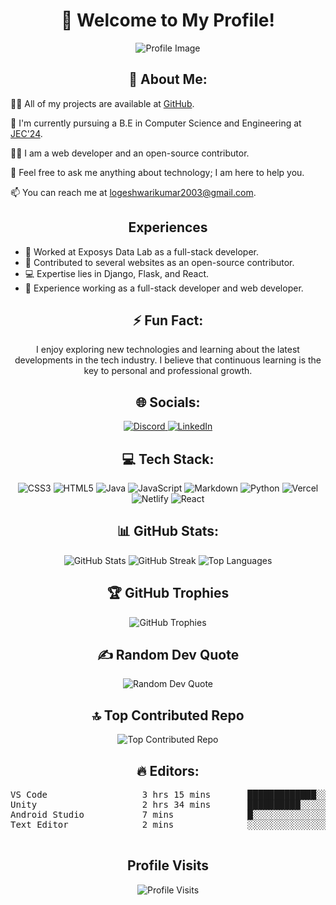<!-- Header Section -->
<h1 align="center">👋 Welcome to My Profile!</h1>

<!-- About Me Section -->
<div align="center">
  <img src="https://www.google.com/url?sa=i&url=https%3A%2F%2Fwww.rawpixel.com%2Fimage%2F12450728%2Fpng-background-face-aesthetic&psig=AOvVaw02ZYQyG_FhiVM4Vl5Ui0c7&ust=1707222525547000&source=images&cd=vfe&opi=89978449&ved=0CBMQjRxqFwoTCPjC7dKZlIQDFQAAAAAdAAAAABAT" alt="Profile Image" />
</div>

<!-- About Me Text Section -->
<h2 align="center">💫 About Me:</h2>
<p align="start">👨‍💻 All of my projects are available at <a href="https://github.com/Logeshwari25">GitHub</a>.</p>
<p align="start">🏫 I'm currently pursuing a B.E in Computer Science and Engineering at <a href="https://jec.ac.in/">JEC'24</a>.</p>
<p align="start">👨‍💼 I am a web developer and an open-source contributor.</p>
<p align="start">💬 Feel free to ask me anything about technology; I am here to help you.</p>
<p align="start">📫 You can reach me at <a href="mailto:logeshwarikumar2003@gmail.com">logeshwarikumar2003@gmail.com</a>.</p>

<!-- Experiences Section -->
<h2 align="center">Experiences</h2>
<ul align="left">
  <li>📄 Worked at Exposys Data Lab as a full-stack developer.</li>
  <li>🔧 Contributed to several websites as an open-source contributor.</li>
  <li>💻 Expertise lies in Django, Flask, and React.</li>
  <li>💼 Experience working as a full-stack developer and web developer.</li>
</ul>

<!-- Fun Fact Section -->
<h2 align="center">⚡ Fun Fact:</h2>
<p align="center">I enjoy exploring new technologies and learning about the latest developments in the tech industry. I believe that continuous learning is the key to personal and professional growth.</p>

<!-- Socials Section -->
<h2 align="center">🌐 Socials:</h2>
<p align="center">
  <a href="https://discord.gg/logeshwari#0924">
    <img src="https://img.shields.io/badge/Discord-%237289DA.svg?logo=discord&logoColor=white" alt="Discord" />
  </a>
  <a href="https://www.linkedin.com/in/logeshwari-k-34951224a/">
    <img src="https://img.shields.io/badge/LinkedIn-blue?logo=linkedin" alt="LinkedIn" />
  </a>
</p>

<!-- Tech Stack Section -->
<h2 align="center">💻 Tech Stack:</h2>
<p align="center">
  <img src="https://img.shields.io/badge/css3-%231572B6.svg?style=for-the-badge&logo=css3&logoColor=white" alt="CSS3" />
  <img src="https://img.shields.io/badge/html5-%23E34F26.svg?style=for-the-badge&logo=html5&logoColor=white" alt="HTML5" />
  <img src="https://img.shields.io/badge/java-%23ED8B00.svg?style=for-the-badge&logo=java&logoColor=white" alt="Java" />
  <img src="https://img.shields.io/badge/javascript-%23323330.svg?style=for-the-badge&logo=javascript&logoColor=%23F7DF1E" alt="JavaScript" />
  <img src="https://img.shields.io/badge/markdown-%23000000.svg?style=for-the-badge&logo=markdown&logoColor=white" alt="Markdown" />
  <img src="https://img.shields.io/badge/python-3670A0?style=for-the-badge&logo=python&logoColor=ffdd54" alt="Python" />
  <img src="https://img.shields.io/badge/vercel-%23000000.svg?style=for-the-badge&logo=vercel&logoColor=white" alt="Vercel" />
  <img src="https://img.shields.io/badge/netlify-%23000000.svg?style=for-the-badge&logo=netlify&logoColor=#00C7B7" alt="Netlify" />
  <img src="https://img.shields.io/badge/react-%2320232a.svg?style=for-the-badge&logo=react&logoColor=%2361DAFB" alt="React" />
</p>

<!-- GitHub Stats Section -->
<h2 align="center">📊 GitHub Stats:</h2>
<div align="center">
  <img src="https://github-readme-stats.vercel.app/api?username=Logeshwari25&theme=dark&hide_border=false&include_all_commits=true&count_private=false" alt="GitHub Stats" />
  <img src="https://github-readme-streak-stats.herokuapp.com/?user=Logeshwari25&theme=dark&hide_border=false" alt="GitHub Streak" />
  <img src="https://github-readme-stats.vercel.app/api/top-langs/?username=Logeshwari25&theme=dark&hide_border=false&include_all_commits=true&count_private=false&layout=compact" alt="Top Languages" />
</div>

<!-- GitHub Trophies Section -->
<h2 align="center">🏆 GitHub Trophies</h2>
<div align="center">
  <img src="https://github-profile-trophy.vercel.app/?username=Logeshwari25&theme=radical&no-frame=false&no-bg=true&margin-w=4" alt="GitHub Trophies" />
</div>

<!-- Random Dev Quote Section -->
<h2 align="center">✍️ Random Dev Quote</h2>
<div align="center">
  <img src="https://quotes-github-readme.vercel.app/api?type=horizontal&theme=radical" alt="Random Dev Quote" />
</div>

<!-- Top Contributed Repo Section -->
<h2 align="center">🔝 Top Contributed Repo</h2>
<div align="center">
  <img src="https://github-contributor-stats.vercel.app/api?username=Logeshwari25&limit=5&theme=dark&combine_all_yearly_contributions=true" alt="Top Contributed Repo" />
</div>

<h2 align="center">🔥 Editors:</h2>
<div align="center">
  <pre>
VS Code                  3 hrs 15 mins       █████████████░░░░░░░░░░░░   54.4%
Unity                    2 hrs 34 mins       ██████████░░░░░░░░░░░░░░░   43.06%
Android Studio           7 mins              █░░░░░░░░░░░░░░░░░░░░░░░░   1.97%
Text Editor              2 mins              ░░░░░░░░░░░░░░░░░░░░░░░░░   0.56%
  </pre>
</div>

<!-- Profile Visits Section -->
<h2 align="center">Profile Visits</h2>
<p align="center">
  <img src="https://visitcount.itsvg.in/api?id=Logeshwari25&icon=0&color=0" alt="Profile Visits" />
</p>

